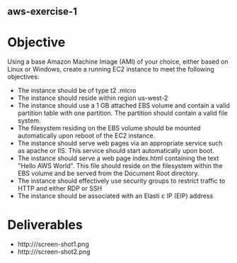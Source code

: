 ## aws-exercise-1

# Objective
Using a base Amazon Machine Image (AMI) of your choice, either based on Linux or Windows, create a running EC2 instance to meet the following objectives:

- The instance should be of type t2 .micro
- The instance should reside within region us-west-2
- The instance should use a 1 GB attached EBS volume and contain a valid
partition table with one partition. The partition should contain a valid file
system.
- The filesystem residing on the EBS volume should be mounted
automatically upon reboot of the EC2 instance.
- The instance should serve web pages via an appropriate service such as
apache or IIS. This service should start automatically upon boot.
- The instance should serve a web page index.html containing the text "Hello
AWS World". This file should reside on the filesystem within the EBS
volume and be served from the Document Root directory.
- The instance should effectively use security groups to restrict traffic to
HTTP and either RDP or SSH
- The instance should be associated with an Elasti c IP (EIP) address

# Deliverables

- http://<EIP>/screen-shot1.png
- http://<EIP>/screen-shot2.png